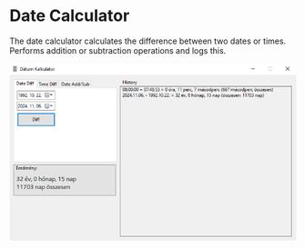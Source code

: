 # Date Calculator
The date calculator calculates the difference between two dates or times. Performs addition or subtraction operations and logs this.

![image](./image/screenshot.png)
